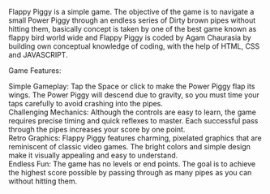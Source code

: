 Flappy Piggy is a simple game. The objective of the game is to navigate a small Power Piggy through an endless series of Dirty brown pipes without hitting them, basically concept is taken by one of the best game known as flappy bird world wide and Flappy Piggy is coded by Agam Chaurasia by building own conceptual knowledge of coding, with the help of HTML, CSS and JAVASCRIPT. <br>

Game Features:<br>


Simple Gameplay: Tap the Space or click to make the Power Piggy flap its wings. The Power Piggy will descend due to gravity, so you must time your taps carefully to avoid crashing into the pipes.
<br>
Challenging Mechanics: Although the controls are easy to learn, the game requires precise timing and quick reflexes to master. Each successful pass through the pipes increases your score by one point.<br>
Retro Graphics: Flappy Piggy features charming, pixelated graphics that are reminiscent of classic video games. The bright colors and simple design make it visually appealing and easy to understand.
<br>
Endless Fun: The game has no levels or end points. The goal is to achieve the highest score possible by passing through as many pipes as you can without hitting them.

